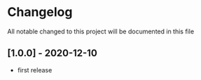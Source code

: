 # Changelog
All notable changed to this project will be documented in this file

## [1.0.0] - 2020-12-10
- first release